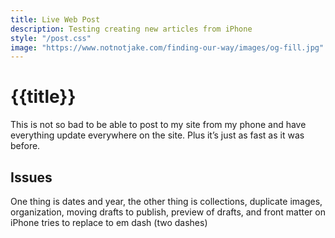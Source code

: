 ```yaml
---
title: Live Web Post
description: Testing creating new articles from iPhone
style: "/post.css"
image: "https://www.notnotjake.com/finding-our-way/images/og-fill.jpg"
---
```

# {{title}}

This is not so bad to be able to post to my site from my phone and have everything update everywhere on the site. Plus it’s just as fast as it was before. 

## Issues
One thing is dates and year, the other thing is collections, duplicate images, organization, moving drafts to publish, preview of drafts, and front matter on iPhone tries to replace to em dash (two dashes)